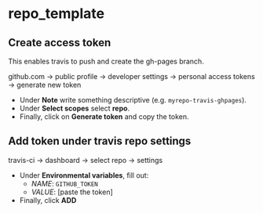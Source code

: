 # repo_template

## Create access token

This enables travis to push and create the gh-pages branch.

github.com -> public profile -> developer settings -> personal access tokens -> generate new token

* Under **Note** write something descriptive (e.g. `myrepo-travis-ghpages`).
* Under  **Select scopes** select **repo**. 
* Finally, click on **Generate token** and copy the token.

## Add token under travis repo settings

travis-ci -> dashboard -> select repo -> settings

* Under **Environmental variables**, fill out:
  * *NAME*: `GITHUB_TOKEN`
  * *VALUE*: [paste the token]
* Finally, click **ADD**

